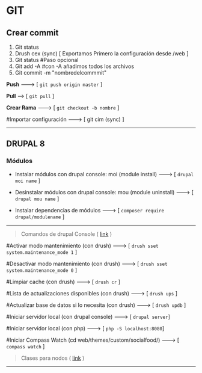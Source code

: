 # GIT
## Crear commit
1. Git status
2. Drush cex (sync) [ Exportamos Primero la configuración desde /web ]
3. Git status #Paso opcional
4. Git add -A #con -A añadimos todos los archivos
5. Git commit -m "nombredelcommmit"

**Push** ---> [ `git push origin master` ]

**Pull** --> [ `git pull` ]

**Crear Rama** ---> [ `git checkout -b nombre` ]

#Importar configuración ---> [ git cim (sync) ]

--------------------------------------------------------------------------------------------


## DRUPAL 8 

### Módulos

* Instalar módulos con drupal console: moi (module install) ---> [ `drupal moi name` ]

* Desinstalar módulos con drupal console: mou (module uninstall) ---> [ `drupal mou name` ]

* Instalar dependencias de módulos ---> [ `composer require drupal/modulename` ]

----------------------------------------------------------------------------------------------

> Comandos de drupal Console ( [link](https://hechoendrupal.gitbooks.io/drupal-console/content/en/about/what-is-the-drupal-console.html) )

#Activar modo mantenimiento (con drush) ---> [ `drush sset system.maintenance_mode 1` ]

#Desactivar modo mantenimiento (con drush) ---> [ `drush sset system.maintenance_mode 0` ]

#Limpiar cache (con drush) ---> [ `drush cr` ]

#Lista de actualizaciones disponibles (con drush) ---> [ `drush ups` ]

#Actualizar base de datos si lo necesita (con drush) ---> [ `drush updb` ]

#Iniciar servidor local (con drupal console) ---> [ `drupal server`]

#Iniciar servidor local (con php) ---> [ `php -S localhost:8080`]  

#Iniciar Compass Watch (cd web/themes/custom/socialfood/) ---> [ `compass watch` ]

> Clases para nodos ( [link](https://lohmeyer.rocks/blog/2016/05/09/0076-adding-node-class-body-html-tag-drupal-8) )

    
---------------------------------------------------------------------------------------------
